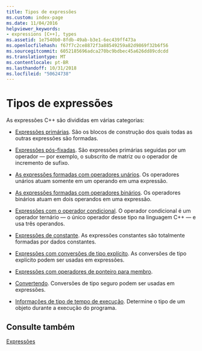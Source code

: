 ```yaml
---
title: Tipos de expressões
ms.custom: index-page
ms.date: 11/04/2016
helpviewer_keywords:
- expressions [C++], types
ms.assetid: 1e7540b0-8fdb-49ab-b3e1-6ec439ff473a
ms.openlocfilehash: f67f7c2ce8872f3a88549259a82d9869f32b6f56
ms.sourcegitcommit: 6052185696adca270bc9bdbec45a626dd89cdcdd
ms.translationtype: MT
ms.contentlocale: pt-BR
ms.lasthandoff: 10/31/2018
ms.locfileid: "50624738"
---
```

# <a name="types-of-expressions"></a>Tipos de expressões

As expressões C++ são divididas em várias categorias:

- [Expressões primárias](../cpp/primary-expressions.md). São os blocos de construção dos quais todas as outras expressões são formadas.

- [Expressões pós-fixadas](../cpp/postfix-expressions.md). São expressões primárias seguidas por um operador — por exemplo, o subscrito de matriz ou o operador de incremento de sufixo.

- [As expressões formadas com operadores unários](../cpp/expressions-with-unary-operators.md). Os operadores unários atuam somente em um operando em uma expressão.

- [As expressões formadas com operadores binários](../cpp/expressions-with-binary-operators.md). Os operadores binários atuam em dois operandos em uma expressão.

- [Expressões com o operador condicional](../cpp/conditional-operator-q.md). O operador condicional é um operador ternário — o único operador desse tipo na linguagem C++ — e usa três operandos.

- [Expressões de constante](../cpp/cpp-constant-expressions.md). As expressões constantes são totalmente formadas por dados constantes.

- [Expressões com conversões de tipo explícito](explicit-type-conversion-operator-parens.md). As conversões de tipo explícito podem ser usadas em expressões.

- [Expressões com operadores de ponteiro para membro](../cpp/pointer-to-member-operators-dot-star-and-star.md).

- [Convertendo](../cpp/casting.md). Conversões de tipo seguro podem ser usadas em expressões.

- [Informações de tipo de tempo de execução](../cpp/run-time-type-information.md). Determine o tipo de um objeto durante a execução do programa.

## <a name="see-also"></a>Consulte também

[Expressões](../cpp/expressions-cpp.md)